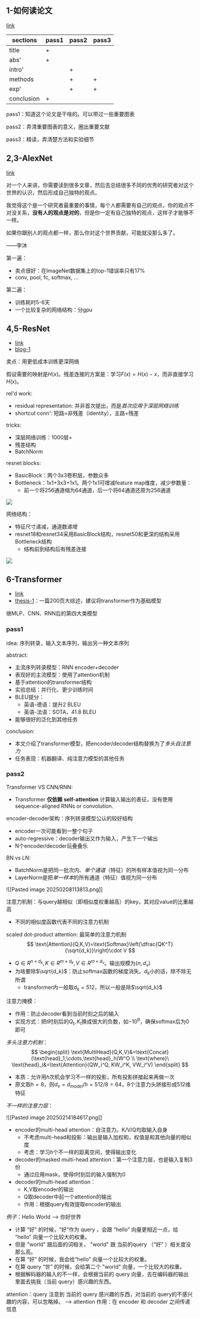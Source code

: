 
## 1-如何读论文

[link](https://www.bilibili.com/video/BV1H44y1t75x)

| sections   | pass1 | pass2 | pass3 |
| ---------- | ----- | ----- | ----- |
| title      | +     |       |       |
| abs'       | +     |       |       |
| intro'     |       | +     |       |
| methods    |       | +     | +     |
| exp'       |       | +     | +     |
| conclusion | +     |       |       |

pass1：知道这个论文是干啥的。可以带过一些重要图表

pass2：弄清重要图表的意义，圈出重要文献

pass3：精读，弄清楚方法和实验细节

## 2,3-AlexNet

[link](https://www.bilibili.com/video/BV1ih411J7Kz)

对一个人来讲，你需要读到很多文章，然后去总结很多不同的优秀的研究者对这个世界的认识，然后形成自己独特的观点。

我觉得这个是一个研究者最重要的事情，每个人都需要有自己的观点，你的观点不对没关系，**没有人的观点是对的**，但是你一定有自己独特的观点，这样子才能够不一样。

如果你跟别人的观点都一样，那么你对这个世界贡献，可能就没那么多了。

——李沐

第一遍：
- 卖点很好：在ImageNet数据集上的top-1错误率只有17%
- conv, pool, fc, softmax, ...

第二遍：
- 训练耗时5-6天
- 一个比较复杂的网络结构：分gpu

## 4,5-ResNet

- [link](https://www.bilibili.com/video/BV1Fb4y1h73E)
- [blog-1](https://blog.csdn.net/weixin_44001371/article/details/134192776)

卖点：用更低成本训练更深网络

假设需要的映射是$H(x)$。残差连接的方案是：学习$F(x)=H(x)-x$，而非直接学习$H(x)$。

rel'd work:
- residual representation: 并非首次提出，而是*首次应用于深层网络训练*
- shortcut conn': 短路=非残差（identity），主路=残差

tricks:
- 深层网络训练：1000层+
- 残差结构
- BatchNorm

resnet blocks:
- BasicBlock：两个3x3卷积层，参数众多
- Bottleneck：1x1+3x3+1x1。两个1x1可增减feature map维度，减少参数量：
	- 前一个将256通道缩为64通道，后一个将64通道还原为256通道

![](https://i-blog.csdnimg.cn/blog_migrate/48a8fb75ea39bc78542668c6a7e4f5f7.png)

网络结构：
- 特征尺寸递减，通道数递增
- resnet18和resnet34采用BasicBlock结构，resnet50和更深的结构采用Bottleneck结构
	- 结构前到结构后有残差连接

![](https://i-blog.csdnimg.cn/blog_migrate/5c3b68225dbada38f671fdbe624658d7.png)

## 6-Transformer

- [link](https://www.bilibili.com/video/BV1pu411o7BE)
- [thesis-1](https://arxiv.org/pdf/2108.07258.pdf)：一篇200页大综述，建议将transformer作为基础模型

继MLP、CNN、RNN后的第四大类模型

### pass1

idea: 序列转录，输入文本序列，输出另一种文本序列

abstract:
- 主流序列转录模型：RNN encoder+decoder
- 表现好的主流模型：使用了attention机制
- 基于attention的transformer结构
- 实验总结：并行化、更少训练时间
- BLEU提分：
	- 英语-德语：提升2 BLEU
	- 英语-法语：SOTA，41.8 BLEU
- 能够很好的泛化到其他任务

conclusion:
- 本文介绍了transformer模型，把encoder/decoder结构替换为了*多头自注意力*
- 任务表现：机器翻译、纯注意力模型的其他任务

### pass2

Transformer VS CNN/RNN:
- Transformer **仅依赖 self-attention** 计算输入输出的表征，没有使用 sequence-aligned RNNs or convolution.

encoder-decoder架构：序列转录模型公认的较好结构
- encoder一次可能看到一整个句子
- auto-regressive：decoder输出又作为输入，产生下一个输出
- N个encoder/decoder玩叠叠乐

BN vs LN:
- BatchNorm是把同一批次内、*单个通道*（特征）的所有样本值视为同一分布
- LayerNorm是把*单一样本*的所有通道（特征）值视为同一分布

![[Pasted image 20250208113813.png]]

注意力机制：与query越相似（即相似度权重越高）的key，其对应value的比重越高
- 不同的相似度函数代表不同的注意力机制

scaled dot-product attention: 最简单的注意力机制
$$
\text{Attention}(Q,K,V)=\text{Softmax}\left(\dfrac{QK^T}{\sqrt{d_k}}\right)\cdot V
$$
- $Q\in R^{n\times d_k},K\in R^{m\times d_k},V\in R^{m\times d_v}$。输出规模为$(n,d_v)$
- 为啥要除$\sqrt{d_k}$：防止softmax函数的梯度消失。$d_k$小的话，除不除无所谓
	- transformer内一般取$d_k=512$，所以一般是除$\sqrt{d_k}$

注意力掩模：
- 作用：防止decoder看到当前时刻之后的输入
- 实现方式：把$t$时刻后的$Q_t,K_t$换成很大的负数，如$-10^{9}$，确保softmax后为0即可

*多头注意力机制*：
$$
\begin{split}
\text{MultiHead}(Q,K,V)&=\text{Concat}(\text{head}_1,\cdots,\text{head}_h)W^O \\
\text{where}\ \text{head}_i&=\text{Attention}(QW_i^Q, KW_i^K, VW_i^V)
\end{split}
$$
- 本质：允许用$h$次机会学习不一样的投影，所有投影拼接起来再做一次
- 原文取$h=8$，则$d_v=d_{model}/h=512/8=64$，8个注意力头拼接形成512维特征

*不一样的注意力层*：

![[Pasted image 20250214184617.png]]

- encoder的multi-head attention：自注意力。K/V/Q均取输入自身
	- 不考虑multi-head和投影：输出是输入加权和，权值是和其他向量的相似度
	- 考虑：学习$h$个不一样的距离空间，使得输出变化
- decoder的masked multi-head attention：第一个注意力层，也是输入复制3份
	- 通过应用mask，使得$t$时刻后的输入强制为0
- decoder的multi-head attention：
	- K,V取encoder的输出
	- Q取decoder中前一个attention的输出
	- 作用：根据query有效提取encoder的输出

*例子*：Hello World --> 你好世界
- 计算 “好” 的时候，“好”作为 query ，会跟 “hello” 向量更相近一点，给 “hello” 向量一个比较大的权重。
- 但是 "world" 跟后面的词相关， "world" 跟 当前的query （“好” ）相关度没那么高。
- 在算 “好” 的时候，我会给“hello” 向量一个比较大的权重。
- 在算 query “世” 的时候，会给第二个 "world" 向量，一个比较大的权重。
- 根据解码器的输入的不一样，会根据当前的 query 向量，去在编码器的输出里面去挑我（当前 query）感兴趣的东西。

attention：query 注意到 当前的 query 感兴趣的东西，对当前的 query的不感兴趣的内容，可以忽略掉。 
--> attention 作用：在 encoder 和 decoder 之间传递信息

